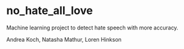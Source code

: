 # no_hate_all_love
Machine learning project to detect hate speech with more accuracy.

Andrea Koch, Natasha Mathur, Loren Hinkson
